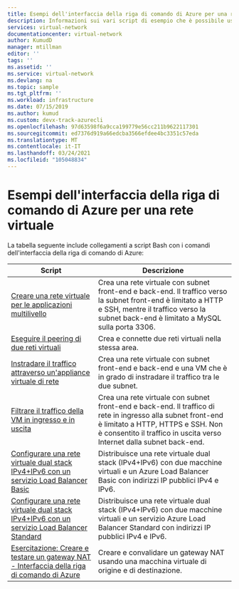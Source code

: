 ```yaml
---
title: Esempi dell'interfaccia della riga di comando di Azure per una rete virtuale
description: Informazioni sui vari script di esempio che è possibile usare per completare le attività nell'interfaccia della riga di comando di Azure, inclusa la creazione di una rete virtuale per applicazioni multilivello.
services: virtual-network
documentationcenter: virtual-network
author: KumudD
manager: mtillman
editor: ''
tags: ''
ms.assetid: ''
ms.service: virtual-network
ms.devlang: na
ms.topic: sample
ms.tgt_pltfrm: ''
ms.workload: infrastructure
ms.date: 07/15/2019
ms.author: kumud
ms.custom: devx-track-azurecli
ms.openlocfilehash: 97d63598f6a9cca199779e56cc211b9622117301
ms.sourcegitcommit: ed7376d919a66edcba3566efdee4bc3351c57eda
ms.translationtype: MT
ms.contentlocale: it-IT
ms.lasthandoff: 03/24/2021
ms.locfileid: "105048834"
---
```

# <a name="azure-cli-samples-for-virtual-network"></a>Esempi dell'interfaccia della riga di comando di Azure per una rete virtuale

La tabella seguente include collegamenti a script Bash con i comandi dell'interfaccia della riga di comando di Azure:

| Script | Descrizione |
|----|----|
| [Creare una rete virtuale per le applicazioni multilivello](./scripts/virtual-network-cli-sample-multi-tier-application.md) | Crea una rete virtuale con subnet front-end e back-end. Il traffico verso la subnet front-end è limitato a HTTP e SSH, mentre il traffico verso la subnet back-end è limitato a MySQL sulla porta 3306. |
| [Eseguire il peering di due reti virtuali](./scripts/virtual-network-cli-sample-peer-two-virtual-networks.md) | Crea e connette due reti virtuali nella stessa area. |
| [Instradare il traffico attraverso un'appliance virtuale di rete](./scripts/virtual-network-cli-sample-route-traffic-through-nva.md) | Crea una rete virtuale con subnet front-end e back-end e una VM che è in grado di instradare il traffico tra le due subnet. |
| [Filtrare il traffico della VM in ingresso e in uscita](./scripts/virtual-network-cli-sample-filter-network-traffic.md) | Crea una rete virtuale con subnet front-end e back-end. Il traffico di rete in ingresso alla subnet front-end è limitato a HTTP, HTTPS e SSH. Non è consentito il traffico in uscita verso Internet dalla subnet back-end. |
|[Configurare una rete virtuale dual stack IPv4+IPv6 con un servizio Load Balancer Basic](./scripts/virtual-network-cli-sample-ipv6-dual-stack.md)|Distribuisce una rete virtuale dual stack (IPv4+IPv6) con due macchine virtuali e un Azure Load Balancer Basic con indirizzi IP pubblici IPv4 e IPv6. |
|[Configurare una rete virtuale dual stack IPv4+IPv6 con un servizio Load Balancer Standard](./scripts/virtual-network-cli-sample-ipv6-dual-stack-standard-load-balancer.md)|Distribuisce una rete virtuale dual stack (IPv4+IPv6) con due macchine virtuali e un servizio Azure Load Balancer Standard con indirizzi IP pubblici IPv4 e IPv6. |
|[Esercitazione: Creare e testare un gateway NAT - Interfaccia della riga di comando di Azure](./tutorial-create-nat-gateway-cli.md)|Creare e convalidare un gateway NAT usando una macchina virtuale di origine e di destinazione. |